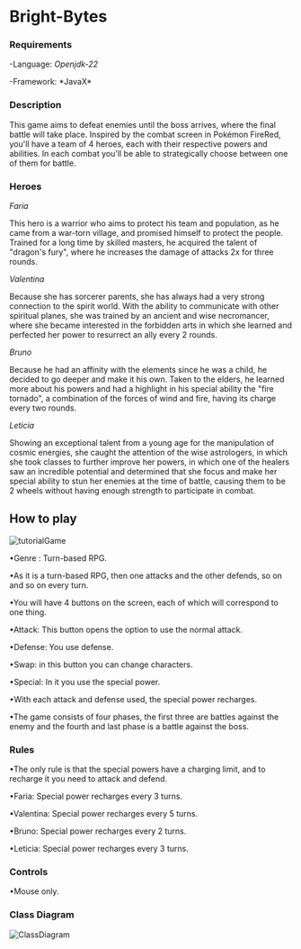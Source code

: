<h1>Bright-Bytes</h1>

<h3>Requirements</h3>

-Language: *Openjdk-22* 
<p>-Framework: *JavaX*

<h3>Description</h3>

This game aims to defeat enemies until the boss arrives, where the final battle will take place. Inspired by the combat screen in Pokémon FireRed, you'll have a team of 4 heroes, each with their respective powers and abilities. In each combat you'll be able to strategically choose between one of them for battle.

<h3>Heroes</h3>

*Faria* 

This hero is a warrior who aims to protect his team and population, as he came from a war-torn village, and promised himself to protect the people. Trained for a long time by skilled masters, he acquired the talent of "dragon's fury", where he increases the damage of attacks 2x for three rounds. 

*Valentina* 

Because she has sorcerer parents, she has always had a very strong connection to the spirit world. With the ability to communicate with other spiritual planes, she was trained by an ancient and wise necromancer, where she became interested in the forbidden arts in which she learned and perfected her power to resurrect an ally every 2 rounds.

*Bruno* 

Because he had an affinity with the elements since he was a child, he decided to go deeper and make it his own. Taken to the elders, he learned more about his powers and had a highlight in his special ability the "fire tornado", a combination of the forces of wind and fire, having its charge every two rounds. 

*Leticia* 

Showing an exceptional talent from a young age for the manipulation of cosmic energies, she caught the attention of the wise astrologers, in which she took classes to further improve her powers, in which one of the healers saw an incredible potential and determined that she focus and make her special ability to stun her enemies at the time of battle, causing them to be 2 wheels without having enough strength to participate in combat.

<h2>How to play</h2>

![tutorialGame](https://github.com/user-attachments/assets/fa3a7f22-9428-44c9-b7f5-329b33dcc4d8)

•Genre : Turn-based RPG. 

•As it is a turn-based RPG, then one attacks and the other defends, so on and so on every turn. 

•You will have 4 buttons on the screen, each of which will correspond to one thing. 

•Attack: This button opens the option to use the normal attack. 

•Defense: You use defense. 

•Swap: in this button you can change characters. 

•Special: In it you use the special power. 

•With each attack and defense used, the special power recharges. 

•The game consists of four phases, the first three are battles against the enemy and the fourth and last phase is a battle against the boss. 

<h3>Rules</h3>

•The only rule is that the special powers have a charging limit, and to recharge it you need to attack and defend.

•Faria: Special power recharges every 3 turns. 

•Valentina: Special power recharges every 5 turns. 

•Bruno: Special power recharges every 2 turns. 

•Leticia: Special power recharges every 3 turns. 

<h3>Controls</h3> 

•Mouse only.

<h3>Class Diagram</h3>

![ClassDiagram](https://github.com/user-attachments/assets/674dd270-4900-40e0-8080-c20dc7b2ebfa)



